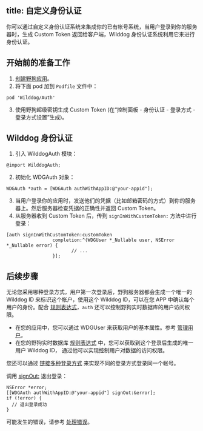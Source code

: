 title: 自定义身份认证
---

你可以通过自定义身份认证系统来集成你的已有帐号系统，当用户登录到你的服务器时，生成 Custom Token 返回给客户端，Wilddog 身份认证系统利用它来进行身份认证。

## 开始前的准备工作
1. [创建野狗应用](https://www.wilddog.com/dashboard/)。
2. 将下面 pod 加到 `Podfile` 文件中：
```
pod 'Wilddog/Auth'
```
3. 使用野狗超级密钥生成 Custom Token (在“控制面板 - 身份认证 - 登录方式 - 登录方式设置”生成)。

## Wilddog 身份认证

1. 引入 WilddogAuth 模块：
```
@import WilddogAuth;
```
2. 初始化 WDGAuth 对象：
```
WDGAuth *auth = [WDGAuth authWithAppID:@"your-appid"];
```
3. 当用户登录你的应用时，发送他们的凭据（比如邮箱密码的方式）到你的服务器上。然后服务器检查凭据的正确性并返回 Custom Token。
4. 从服务器收到 Custom Token 后，传到 `signInWithCustomToken:` 方法中进行登录：
```
[auth signInWithCustomToken:customToken
                 completion:^(WDGUser *_Nullable user, NSError *_Nullable error) {
                        // ...
                 }];
```

## 后续步骤

无论您采用哪种登录方式，用户第一次登录后，野狗服务器都会生成一个唯一的 Wilddog ID 来标识这个帐户，使用这个 Wilddog ID，可以在您 APP 中确认每个用户的身份。配合 [规则表达式](/sync/rules/introduce-rule.html)，`auth` 还可以控制野狗实时数据库的用户访问权限。

* 在您的应用中，您可以通过 WDGUser 来获取用户的基本属性。参考 [管理用户](/auth/ios/manageuser.html)。
* 在您的野狗实时数据库 [规则表达式](/sync/rules/introduce-rule.html) 中，您可以获取到这个登录后生成的唯一用户 Wilddog ID， 通过他可以实现控制用户对数据的访问权限。

您还可以通过 [链接多种登录方式](/auth/ios/link.html) 来实现不同的登录方式登录同一个帐号。

调用 [signOut:](/auth/ios/api.html#WDGAuth-Methods#-signOut:) 退出登录：

```
NSError *error;
[[WDGAuth authWithAppID:@"your-appid"] signOut:&error];
if (!error) {
  // 退出登录成功
}
```
可能发生的错误，请参考 [处理错误](/auth/ios/errorcode.html)。